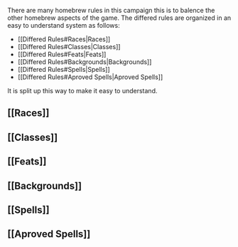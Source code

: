 There are many homebrew rules in this campaign this is to balence the other homebrew aspects of the game. The differed rules are organized in an easy to understand system as follows:
- [[Differed Rules#Races|Races]]
- [[Differed Rules#Classes|Classes]]
- [[Differed Rules#Feats|Feats]]
- [[Differed Rules#Backgrounds|Backgrounds]]
- [[Differed Rules#Spells|Spells]]
- [[Differed Rules#Aproved Spells|Aproved Spells]]

It is split up this way to make it easy to understand.

## [[Races]]

## [[Classes]]

## [[Feats]]

## [[Backgrounds]]

## [[Spells]]

## [[Aproved Spells]]
